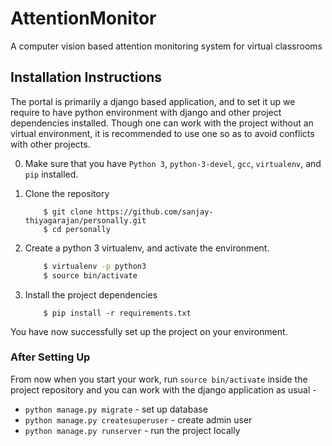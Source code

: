 # AttentionMonitor  
  
A computer vision based attention monitoring system for virtual classrooms  
## Installation Instructions
The portal is primarily a django based application, and to set it up we require to have 
python environment with django and other project dependencies installed. Though one can
work with the project without an virtual environment,  it is recommended to use one so 
as to avoid conflicts with other projects.

0. Make sure that you have `Python 3`, `python-3-devel`, `gcc`, `virtualenv`, and `pip` installed.     
1. Clone the repository

    ```
        $ git clone https://github.com/sanjay-thiyagarajan/personally.git
        $ cd personally
    ```
2. Create a python 3 virtualenv, and activate the environment.
    ```bash
        $ virtualenv -p python3
        $ source bin/activate
    ```   
3. Install the project dependencies
    ```
        $ pip install -r requirements.txt
    ```

You have now successfully set up the project on your environment. 

### After Setting Up
From now when you start your work, run ``source bin/activate`` inside the project repository and you can work with the django application as usual - 

* `python manage.py migrate` - set up database
* `python manage.py createsuperuser` - create admin user
* `python manage.py runserver`  - run the project locally
